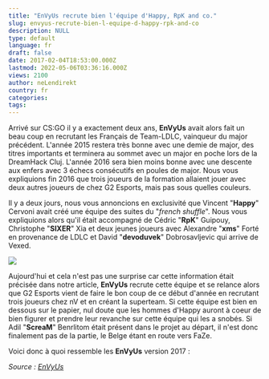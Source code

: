 ```yaml
---
title: "EnVyUs recrute bien l'équipe d'Happy, RpK and co."
slug: envyus-recrute-bien-l-equipe-d-happy-rpk-and-co
description: NULL
type: default
language: fr
draft: false
date: 2017-02-04T18:53:00.000Z
lastmod: 2022-05-06T03:36:16.000Z
views: 2100
author: neLendirekt
country: fr
categories:
tags:
---
```

Arrivé sur CS:GO il y a exactement deux ans, **EnVyUs** avait alors fait un beau coup en recrutant les Français de Team-LDLC, vainqueur du major précédent. L'année 2015 restera très bonne avec une demie de major, des titres importants et terminera au sommet avec un major en poche lors de la DreamHack Cluj. L'année 2016 sera bien moins bonne avec une descente aux enfers avec 3 échecs consécutifs en poules de major. Nous vous expliquions fin 2016 que trois joueurs de la formation allaient jouer avec deux autres joueurs de chez G2 Esports, mais pas sous quelles couleurs.

Il y a deux jours, nous vous annoncions en exclusivité que Vincent "**Happy**" Cervoni avait créé une équipe des suites du "_french shuffle_". Nous vous expliquions alors qu'il était accompagné de Cédric "**RpK**" Guipouy, Christophe "**SIXER**" Xia et deux jeunes joueurs avec Alexandre "**xms**" Forté en provenance de LDLC et David "**devoduvek**" Dobrosavljevic qui arrive de Vexed.

![](/storage/images/589622cd5b9be_14734514231277jpeg.jpeg)

Aujourd'hui et cela n'est pas une surprise car cette information était précisée dans notre article, **EnVyUs** recrute cette équipe et se relance alors que G2 Esports vient de faire le bon coup de ce début d'année en recrutant trois joueurs chez nV et en créant la superteam. Si cette équipe est bien en dessous sur le papier, nul doute que les hommes d'Happy auront à coeur de bien figurer et prendre leur revanche sur cette équipe qui les a snobés. Si Adil "**ScreaM**" Benrlitom était présent dans le projet au départ, il n'est donc finalement pas de la partie, le Belge étant en route vers FaZe.

Voici donc à quoi ressemble les **EnVyUs** version 2017 :

_Source : [EnVyUs](https://teamenvyus.com/blogs/news/changes-to-envy-cs-go)_
